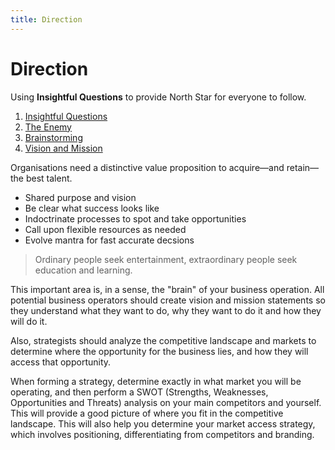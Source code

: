 ```yaml
---
title: Direction
---
```


# Direction

Using **Insightful Questions** to provide North Star for everyone to follow.

1. [Insightful Questions](./insightful-questions.md)
2. [The Enemy](./enemy.md)
3. [Brainstorming](./brainstorming.md)
4. [Vision and Mission](./vision-and-mission.md)

Organisations need a distinctive value proposition to acquire—and retain—the best talent.

- Shared purpose and vision
- Be clear what success looks like
- Indoctrinate processes to spot and take opportunities
- Call upon flexible resources as needed
- Evolve mantra for fast accurate decsions

> Ordinary people seek entertainment, extraordinary people seek education and learning.

This important area is, in a sense, the "brain" of your business operation. All potential business operators should create vision and mission statements so they understand what they want to do, why they want to do it and how they will do it.

Also, strategists should analyze the competitive landscape and markets to determine where the opportunity for the business lies, and how they will access that opportunity.

When forming a strategy, determine exactly in what market you will be operating, and then perform a SWOT (Strengths, Weaknesses, Opportunities and Threats) analysis on your main competitors and yourself. This will provide a good picture of where you fit in the competitive landscape. This will also help you determine your market access strategy, which involves positioning, differentiating from competitors and branding.
